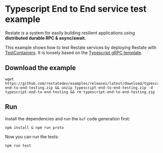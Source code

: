 # Typescript End to End service test example

Restate is a system for easily building resilient applications using **distributed durable RPC & async/await**.

This example shows how to test Restate services by deploying Restate with [TestContainers](https://node.testcontainers.org/). It is loosely based on the [Typescript gRPC template](https://github.com/restatedev/node-template-generator#grpc-variant).

## Download the example

```shell
wget https://github.com/restatedev/examples/releases/latest/download/typescript-end-to-end-testing.zip && unzip typescript-end-to-end-testing.zip -d typescript-end-to-end-testing && rm typescript-end-to-end-testing.zip
```

## Run

Install the dependencies and run the `buf` code generation first:

```shell
npm install & npm run proto
```

Now you can run the tests:

```shell
npm run test
```